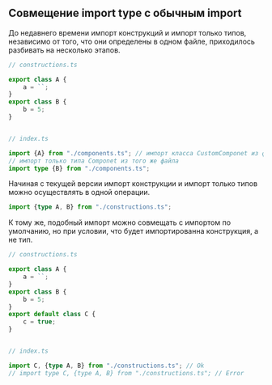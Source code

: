 ## Совмещение import type с обычным import

До недавнего времени импорт конструкций и импорт только типов, независимо от того, что они определены в одном файле, приходилось разбивать на несколько этапов.

`````ts
// constructions.ts

export class A {
    a = ``;
}
export class B {
    b = 5;
}


// index.ts

import {A} from "./components.ts"; // импорт класса CustomComponet из файла components.ts
// импорт только типа Componet из того же файла
import type {B} from "./components.ts";
`````

Начиная с текущей версии импорт конструкции и импорт только типов можно осуществлять в одной операции.


`````ts
import {type A, B} from "./constructions.ts";
`````

К тому же, подобный импорт можно совмещать с импортом по умолчанию, но при условии, что будет импортированна конструкция, а не тип.


`````ts
// constructions.ts

export class A {
    a = ``;
}
export class B {
    b = 5;
}
export default class C {
    c = true;
}


// index.ts

import C, {type A, B} from "./constructions.ts"; // Ok
// import type C, {type A, B} from "./constructions.ts"; // Error

`````

